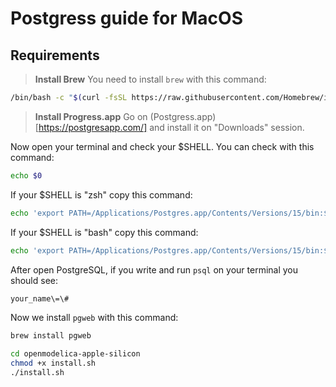 # Postgress guide for MacOS


## Requirements
> **Install Brew**
> You need to install `brew` with this command:

```bash
/bin/bash -c "$(curl -fsSL https://raw.githubusercontent.com/Homebrew/install/HEAD/install.sh)"
```

> **Install Progress.app**
> Go on (Postgress.app)[https://postgresapp.com/] and install it on "Downloads" session. 



Now open your terminal and check your $SHELL. You can check with this command:
```bash
echo $0
```
If your $SHELL is "zsh" copy this command:
```bash
echo 'export PATH=/Applications/Postgres.app/Contents/Versions/15/bin:$PATH' >> ~/.zshrc
```

If your $SHELL is "bash" copy this command:

```bash
echo 'export PATH=/Applications/Postgres.app/Contents/Versions/15/bin:$PATH' >> ~/.bashrc
```

After open PostgreSQL, if you  write and run `psql` on your terminal you should see:

```bash
your_name\=\#
```

Now we install `pgweb` with this command:
```bash
brew install pgweb
```


```bash
cd openmodelica-apple-silicon
chmod +x install.sh
./install.sh
```